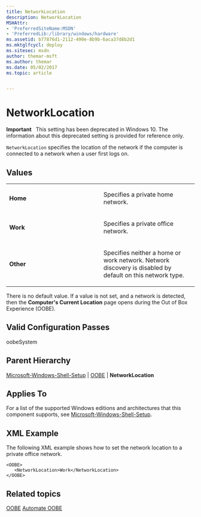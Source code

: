 ```yaml
---
title: NetworkLocation
description: NetworkLocation
MSHAttr:
- 'PreferredSiteName:MSDN'
- 'PreferredLib:/library/windows/hardware'
ms.assetid: b77876d1-2112-490e-8b9b-6aca37d8b2d1
ms.mktglfcycl: deploy
ms.sitesec: msdn
author: themar-msft
ms.author: themar
ms.date: 05/02/2017
ms.topic: article


---
```


# NetworkLocation


**Important**  
This setting has been deprecated in Windows 10. The information about this deprecated setting is provided for reference only.

 

`NetworkLocation` specifies the location of the network if the computer is connected to a network when a user first logs on.

## Values


<table>
<colgroup>
<col width="50%" />
<col width="50%" />
</colgroup>
<tbody>
<tr class="odd">
<td><p><strong>Home</strong></p></td>
<td><p>Specifies a private home network.</p></td>
</tr>
<tr class="even">
<td><p><strong>Work</strong></p></td>
<td><p>Specifies a private office network.</p></td>
</tr>
<tr class="odd">
<td><p><strong>Other</strong></p></td>
<td><p>Specifies neither a home or work network. Network discovery is disabled by default on this network type.</p></td>
</tr>
</tbody>
</table>

 

There is no default value. If a value is not set, and a network is detected, then the **Computer's Current Location** page opens during the Out of Box Experience (OOBE).

## Valid Configuration Passes


oobeSystem

## Parent Hierarchy


[Microsoft-Windows-Shell-Setup](microsoft-windows-shell-setup.md) | [OOBE](microsoft-windows-shell-setup-oobe.md) | **NetworkLocation**

## Applies To


For a list of the supported Windows editions and architectures that this component supports, see [Microsoft-Windows-Shell-Setup](microsoft-windows-shell-setup.md).

## XML Example


The following XML example shows how to set the network location to a private office network.

```
<OOBE>
   <NetworkLocation>Work</NetworkLocation>
</OOBE>
```

## Related topics


[OOBE](microsoft-windows-shell-setup-oobe.md)
[Automate OOBE](https://docs.microsoft.com/windows-hardware/customize/desktop/automate-oobe)
